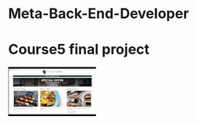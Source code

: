 # Meta-Back-End-Developer

# Course5 final project
![demo](https://github.com/yanshao113/Meta-Back-End-Developer/blob/main/5Django_Web_Framework/littlelemon_demo.gif)
